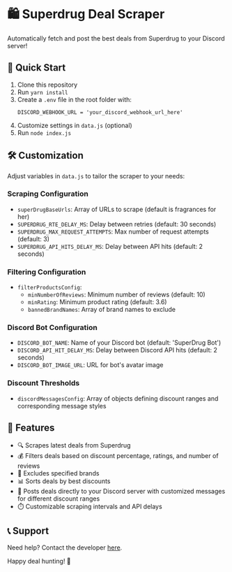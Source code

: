# 🛍️ Superdrug Deal Scraper

Automatically fetch and post the best deals from Superdrug to your Discord server!

## 🚀 Quick Start

1. Clone this repository
2. Run `yarn install`
3. Create a `.env` file in the root folder with:
   ```
   DISCORD_WEBHOOK_URL = 'your_discord_webhook_url_here'
   ```
4. Customize settings in `data.js` (optional)
5. Run `node index.js`

## 🛠️ Customization

Adjust variables in `data.js` to tailor the scraper to your needs:

### Scraping Configuration
- `superDrugBaseUrls`: Array of URLs to scrape (default is fragrances for her)
- `SUPERDRUG_RTE_DELAY_MS`: Delay between retries (default: 30 seconds)
- `SUPERDRUG_MAX_REQUEST_ATTEMPTS`: Max number of request attempts (default: 3)
- `SUPERDRUG_API_HITS_DELAY_MS`: Delay between API hits (default: 2 seconds)

### Filtering Configuration
- `filterProductsConfig`:
   - `minNumberOfReviews`: Minimum number of reviews (default: 10)
   - `minRating`: Minimum product rating (default: 3.6)
   - `bannedBrandNames`: Array of brand names to exclude

### Discord Bot Configuration
- `DISCORD_BOT_NAME`: Name of your Discord bot (default: 'SuperDrug Bot')
- `DISCORD_API_HIT_DELAY_MS`: Delay between Discord API hits (default: 2 seconds)
- `DISCORD_BOT_IMAGE_URL`: URL for bot's avatar image

### Discount Thresholds
- `discordMessagesConfig`: Array of objects defining discount ranges and corresponding message styles

## 🤖 Features

- 🔍 Scrapes latest deals from Superdrug
- 💰 Filters deals based on discount percentage, ratings, and number of reviews
- 🚫 Excludes specified brands
- 📊 Sorts deals by best discounts
- 📢 Posts deals directly to your Discord server with customized messages for different discount ranges
- ⏱️ Customizable scraping intervals and API delays

## 📞 Support

Need help? Contact the developer [here](https://chanpreet-portfolio.vercel.app/#connect).

Happy deal hunting! 🎉